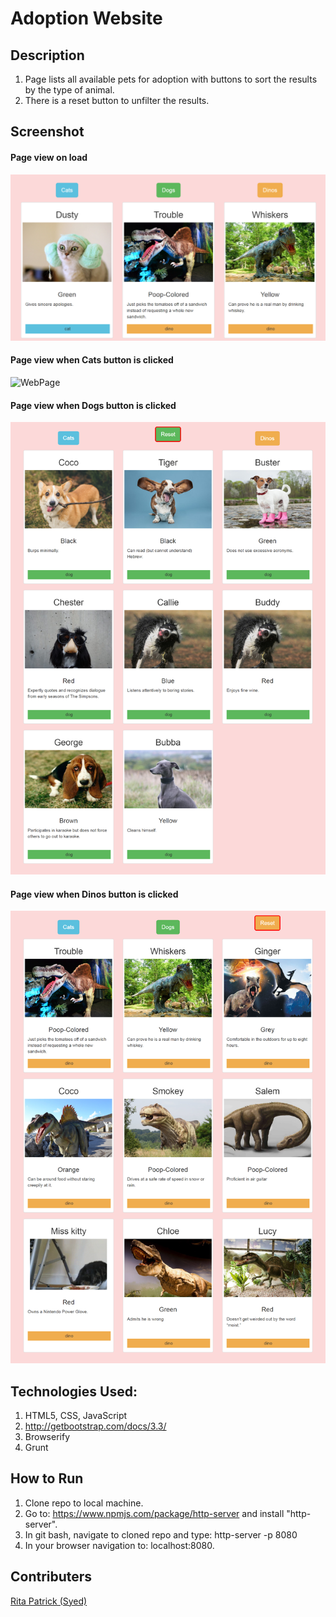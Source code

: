 # Adoption Website

## Description
1. Page lists all available pets for adoption with buttons to sort the results by the type of animal.
1. There is a reset button to unfilter the results.

## Screenshot
#### Page view on load
![WebPage](https://github.com/RitaSyed/adoption-website/blob/master/screenshots/initialView.PNG?raw=true)
#### Page view when Cats button is clicked
![WebPage](https://github.com/RitaSyed/adoption-website/blob/master/screenshots/viewWhenButtonCatsIsClicked.png?raw=true)
#### Page view when Dogs button is clicked
![WebPage](https://github.com/RitaSyed/adoption-website/blob/master/screenshots/viewWhenButtonDogsIsClicked.png?raw=true)
#### Page view when Dinos button is clicked
![WebPage](https://github.com/RitaSyed/adoption-website/blob/master/screenshots/viewWhenButtonDinosIsClicked.png?raw=true)

## Technologies Used:
1. HTML5, CSS, JavaScript
2. http://getbootstrap.com/docs/3.3/
3. Browserify
4. Grunt

## How to Run
1. Clone repo to local machine.
2. Go to: https://www.npmjs.com/package/http-server and install "http-server".
3. In git bash, navigate to cloned repo and type: http-server -p 8080
4. In your browser navigation to: localhost:8080.
## Contributers
[Rita Patrick (Syed)](https://github.com/RitaSyed)